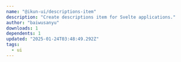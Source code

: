 ```yaml
---
name: "@ikun-ui/descriptions-item"
description: "Create descriptions item for Svelte applications."
author: "baiwusanyu"
downloads: 1
dependents: 1
updated: "2025-01-24T03:48:49.292Z"
tags: 
  - ui
---
```

